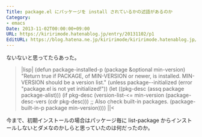 ```yaml
---
Title: package.el にパッケージを install されているかの述語があるのか
Category:
- emacs
Date: 2013-11-02T00:00:00+09:00
URL: https://kiririmode.hatenablog.jp/entry/20131102/p1
EditURL: https://blog.hatena.ne.jp/kiririmode/kiririmode.hatenablog.jp/atom/entry/8454420450078209563
---
```



ないないと思ってたらあった。
>|lisp|
(defun package-installed-p (package &optional min-version)
  "Return true if PACKAGE, of MIN-VERSION or newer, is installed.
MIN-VERSION should be a version list."
  (unless package--initialized (error "package.el is not yet initialized!"))
  (let ((pkg-desc (assq package package-alist)))
    (if pkg-desc
	(version-list-<= min-version
			 (package-desc-vers (cdr pkg-desc)))
      ;; Also check built-in packages.
      (package-built-in-p package min-version))))
||<

今まで、初期インストールの場合はパッケージ毎に list-package からインストールしないとダメなのかしらと思っていたのは何だったのか。

